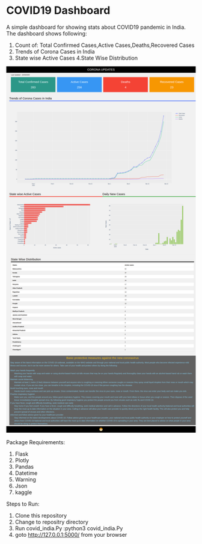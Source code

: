 # COVID19 Dashboard
A simple dashboard for showing stats about COVID19 pandemic in India.
The dashboard shows following:
1. Count of: Total Confirmed Cases,Active Cases,Deaths,Recovered Cases
2. Trends of Corona Cases in India
3. State wise Active Cases
4.State Wise Distribution

![Image of Dashboard](https://github.com/adityavkulkarni/Covid-demo/blob/master/covid.png)

Package Requirements:
1. Flask
2. Plotly
3. Pandas
4. Datetime
5. Warning
6. Json
7. kaggle

Steps to Run:
1. Clone this repository
2. Change to repositry directory
3. Run covid_india.Py :python3 covid_india.Py
4. goto http://127.0.0.1:5000/ from your browser
